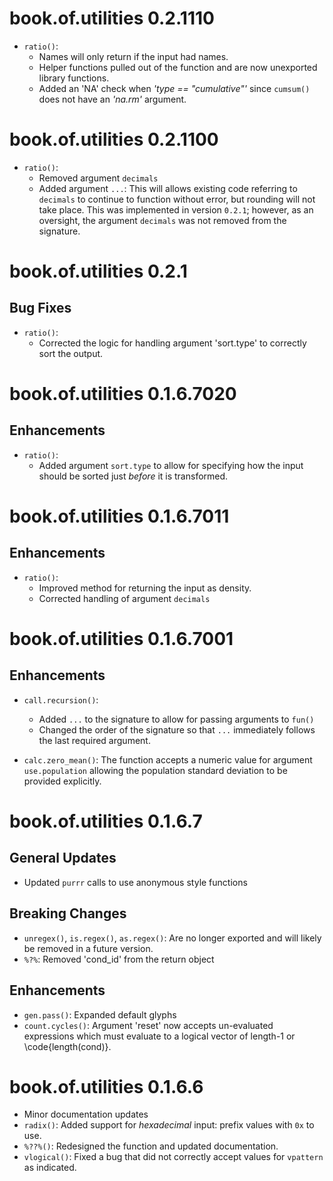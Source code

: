 # book.of.utilities 0.2.1110
- `ratio()`:
  - Names will only return if the input had names.
  - Helper functions pulled out of the function and are now unexported library functions.
  - Added an 'NA' check when *'type == "cumulative"'* since `cumsum()` does not have an *'na.rm'* argument.
  
# book.of.utilities 0.2.1100
- `ratio()`:
  - Removed argument `decimals` 
  - Added argument `...`: This will allows existing code referring to `decimals` to continue to function without error, but rounding will not take place. This was implemented in version `0.2.1`; however, as an oversight, the argument `decimals` was not removed from the signature.

# book.of.utilities 0.2.1

## Bug Fixes
- `ratio()`:
   - Corrected the logic for handling argument 'sort.type' to correctly sort the output.
   
# book.of.utilities 0.1.6.7020

## Enhancements

- `ratio()`: 
   - Added argument `sort.type` to allow for specifying how the input should be sorted just *before* it is transformed.

# book.of.utilities 0.1.6.7011

## Enhancements

- `ratio()`: 
   - Improved method for returning the input as density.
   - Corrected handling of argument `decimals`

# book.of.utilities 0.1.6.7001

## Enhancements

- `call.recursion()`: 
   - Added `...` to the signature to allow for passing arguments to `fun()`
   - Changed the order of the signature so that `...` immediately follows the last required argument.

- `calc.zero_mean()`: The function accepts a numeric value for argument `use.population` allowing the population standard deviation to be provided explicitly.

# book.of.utilities 0.1.6.7

## General Updates
- Updated `purrr` calls to use anonymous style functions

## Breaking Changes
- `unregex()`, `is.regex()`, `as.regex()`: Are no longer exported and will likely be removed in a future version.
- `%?%`: Removed 'cond_id' from the return object

## Enhancements
- `gen.pass()`: Expanded default glyphs
- `count.cycles()`: Argument 'reset' now accepts un-evaluated expressions which must evaluate to a logical vector of length-1 or \code{length(cond)}.

# book.of.utilities 0.1.6.6

- Minor documentation updates
- `radix()`: Added support for *hexadecimal* input: prefix values with `0x` to use.
- `%??%()`: Redesigned the function and updated documentation.
- `vlogical()`: Fixed a bug that did not correctly accept values for `vpattern` as indicated.
